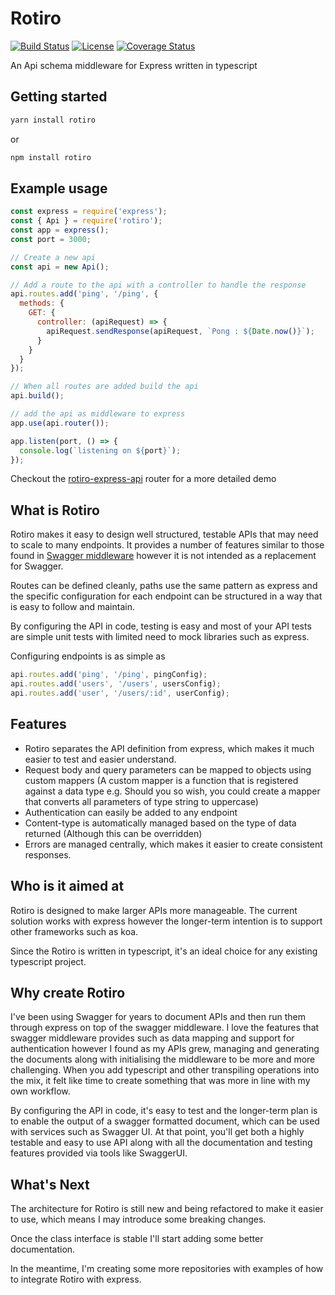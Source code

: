 # Rotiro

<a href="https://circleci.com/gh/rotirojs/rotiro/tree/master"><img src="https://img.shields.io/circleci/build/gh/rotirojs/rotiro" alt="Build Status"></a>
<a href="https://www.npmjs.com/package/rotiro"><img src="https://img.shields.io/npm/v/rotiro.svg?sanitize=true" alt="License"></a>
<a href="https://codecov.io/github/rotirojs/rotiro?branch=master"><img src="https://img.shields.io/codecov/c/gh/rotirojs/rotiro.svg?sanitize=true" alt="Coverage Status"></a>

An Api schema middleware for Express written in typescript

## Getting started

```bash
yarn install rotiro
```

or

```bash
npm install rotiro
```

## Example usage

```javascript
const express = require('express');
const { Api } = require('rotiro');
const app = express();
const port = 3000;

// Create a new api
const api = new Api();

// Add a route to the api with a controller to handle the response
api.routes.add('ping', '/ping', {
  methods: {
    GET: {
      controller: (apiRequest) => {
        apiRequest.sendResponse(apiRequest, `Pong : ${Date.now()}`);
      }
    }
  }
});

// When all routes are added build the api
api.build();

// add the api as middleware to express
app.use(api.router());

app.listen(port, () => {
  console.log(`listening on ${port}`);
});
```

Checkout the [rotiro-express-api](https://github.com/rotirojs/rotiro-express-api) router for a more detailed demo

## What is Rotiro

Rotiro makes it easy to design well structured, testable APIs that may need to scale to many endpoints. It provides a number of features similar to those found in [Swagger middleware](https://github.com/apigee-127/swagger-tools/blob/master/docs/Middleware.md) however it is not intended as a replacement for Swagger.

Routes can be defined cleanly, paths use the same pattern as express and the specific configuration for each endpoint can be structured in a way that is easy to follow and maintain.

By configuring the API in code, testing is easy and most of your API tests are simple unit tests with limited need to mock libraries such as express.

Configuring endpoints is as simple as

```javascript
api.routes.add('ping', '/ping', pingConfig);
api.routes.add('users', '/users', usersConfig);
api.routes.add('user', '/users/:id', userConfig);
```

## Features

- Rotiro separates the API definition from express, which makes it much easier to test and easier understand.
- Request body and query parameters can be mapped to objects using custom mappers (A custom mapper is a function that is registered against a data type e.g. Should you so wish, you could create a mapper that converts all parameters of type string to uppercase)
- Authentication can easily be added to any endpoint
- Content-type is automatically managed based on the type of data returned (Although this can be overridden)
- Errors are managed centrally, which makes it easier to create consistent responses.

## Who is it aimed at

Rotiro is designed to make larger APIs more manageable. The current solution works with express however the longer-term intention is to support other frameworks such as koa.

Since the Rotiro is written in typescript, it's an ideal choice for any existing typescript project.

## Why create Rotiro

I've been using Swagger for years to document APIs and then run them through express on top of the swagger middleware. I love the features that swagger middleware provides such as data mapping and support for authentication however I found as my APIs grew, managing and generating the documents along with initialising the middleware to be more and more challenging. When you add typescript and other transpiling operations into the mix, it felt like time to create something that was more in line with my own workflow.

By configuring the API in code, it's easy to test and the longer-term plan is to enable the output of a swagger formatted document, which can be used with services such as Swagger UI. At that point, you'll get both a highly testable and easy to use API along with all the documentation and testing features provided via tools like SwaggerUI.

## What's Next

The architecture for Rotiro is still new and being refactored to make it easier to use, which means I may introduce some breaking changes.

Once the class interface is stable I'll start adding some better documentation.

In the meantime, I'm creating some more repositories with examples of how to integrate Rotiro with express.

